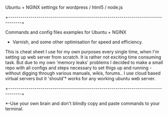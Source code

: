 Ubuntu + NGINX settings for wordpress / html5 / node.js

+------------------------------------------------------------------------------------+

Commands and config files examples for Ubuntu + NGINX 
+ Varnish, and some other optimisation for speed and efficiency.

This is cheat sheet I use for my own purposes every single time, 
when I'm setting up web server from scratch. It is rather not 
exciting time consuming task. But due to my own 'memory leaks' 
problems I decided to make a small repo with all configs and steps 
necessary to set thigs up and running - without digging through 
various manuals, wikis, forums.. I use cloud based virtual servers 
but it 'should'* works for any working ubuntu web server.

+------------------------------------------------------------------------------------+

*-Use your own brain and don't blindly copy and paste commands to 
your terminal.
